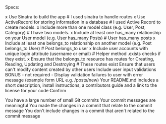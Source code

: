 Specs:

x Use Sinatra to build the app # I used sinatra to handle routes
x Use ActiveRecord for storing information in a database # I used Active Record to create models.
x Include more than one model class (e.g. User, Post, Category) # I have two models.
x Include at least one has_many relationship on your User model (e.g. User has_many Posts) # User has_many posts
x Include at least one belongs_to relationship on another model (e.g. Post belongs_to User) # Post belongs_to user
x Include user accounts with unique login attribute (username or email) # Helper method .exists checks if they exist.
x Ensure that the belongs_to resource has routes for Creating, Reading, Updating and Destroying # These routes exist
 Ensure that users can't modify content created by other users
 Include user input validations
 BONUS - not required - Display validation failures to user with error message (example form URL e.g. /posts/new)
 Your README.md includes a short description, install instructions, a contributors guide and a link to the license for your code
Confirm

 You have a large number of small Git commits
 Your commit messages are meaningful
 You made the changes in a commit that relate to the commit message
 You don't include changes in a commit that aren't related to the commit message